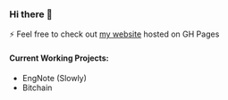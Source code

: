 ### Hi there 👋

⚡ Feel free to check out [my website](https://jacobgnewman.com/) hosted on GH Pages

#### Current Working Projects:

- EngNote (Slowly)
- Bitchain





<!--
**MountainGray/MountainGray** is a ✨ _special_ ✨ repository because its `README.md` (this file) appears on your GitHub profile.

Here are some ideas to get you started:

- 🔭 I’m currently working on ...
- 🌱 I’m currently learning ...
- 👯 I’m looking to collaborate on ...
- 🤔 I’m looking for help with ...
- 💬 Ask me about ...
- 📫 How to reach me: ...
- 😄 Pronouns: ...
- ⚡ Fun fact: ...
-->
